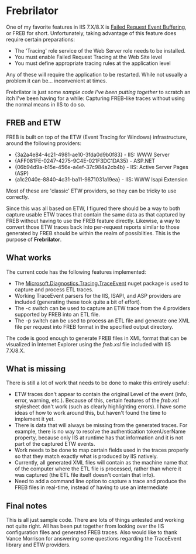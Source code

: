 # Frebrilator

One of my favorite features in IIS 7.X/8.X is [Failed Request Event Buffering](http://blogs.iis.net/webtopics/archive/2009/06/12/troubleshooting-a-simple-error-message-using-freb.aspx), or FREB for short. Unfortunately, taking advantage of this feature does require certain preparations:

* The 'Tracing' role service of the Web Server role needs to be installed.
* You must enable Failed Request Tracing at the Web Site level
* You must define appropriate tracing rules at the application level

Any of these will require the application to be restarted. While not usually a problem it can be... inconvenient at times.

Frebrilator is just some *sample code I've been putting together* to scratch an itch I've been having for a while: Capturing FREB-like traces without using the normal means in IIS to do so.

## FREB and ETW

FREB is built on top of the ETW (Event Tracing for Windows) infrastructure, around the following providers:

* {3a2a4e84-4c21-4981-ae10-3fda0d9b0f83} - IIS: WWW Server
* {AFF081FE-0247-4275-9C4E-021F3DC1DA35} - ASP.NET
* {06b94d9a-b15e-456e-a4ef-37c984a2cb4b} - IIS: Active Server Pages (ASP)
* {a1c2040e-8840-4c31-ba11-9871031a19ea} - IIS: WWW Isapi Extension

Most of these are 'classic' ETW providers, so they can be tricky to use correctly.

Since this was all based on ETW, I figured there should be a way to both capture usable ETW traces that contain the same data as that captured by FREB without having to use the FREB feature directly. Likewise, a way to convert those ETW traces back into per-request reports similar to those generated by FREB should be within the realm of possiblities. This is the purpose of **Frebrilator**.

## What works

The current code has the following features implemented:

* The [Microsoft.Diagnostics.Tracing.TraceEvent](https://www.nuget.org/packages/Microsoft.Diagnostics.Tracing.TraceEvent) nuget package is used to capture and process ETL traces.
* Working TraceEvent parsers for the IIS, ISAPI, and ASP providers are included (generating these took quite a bit of effort).
* The -c switch can be used to capture an ETW trace from the 4 providers supported by FREB into an ETL file.
* The -p switch can be used to process an ETL file and generate one XML file per request into FREB format in the specified output directory.

The code is good enough to generate FREB files in XML format that can be visualized in Internet Explorer using the *freb.xsl* file included with IIS 7.X/8.X.

## What is missing

There is still a lot of work that needs to be done to make this entirely useful:

* ETW traces don't appear to contain the original Level of the event (info, error, warning, etc.). Because of this, certain features of the *freb.xsl* stylesheet don't work (such as clearly highlighting errors). I have some ideas of how to work around this, but haven't found the time to implement it yet.
* There is data that will always be missing from the generated traces. For example, there is no way to resolve the authentication tokenUserName property, because only IIS at runtime has that information and it is not part of the captured ETW events.
* Work needs to be done to map certain fields used in the traces properly so that they match exactly what is produced by IIS natively.
* Currently, all generated XML files will contain as the machine name that of the computer where the ETL file is processed, rather than where it was captured (the ETL file itself doesn't contain that info).
* Need to add a command line option to capture a trace and produce the FREB files in real-time, instead of having to use an intermediate 

## Final notes

This is all just sample code. There are lots of things untested and working not quite right. All has been put together from looking over the IIS configuration files and generated FREB traces. Also would like to thank Vance Morrison for answering some questions regarding the TraceEvent library and ETW providers.
